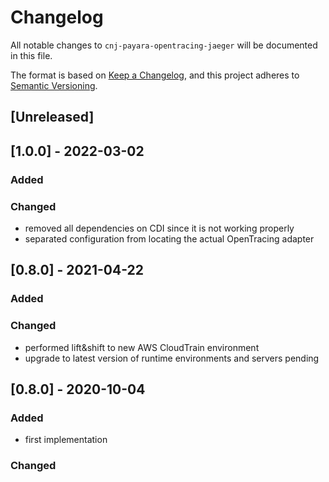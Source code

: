 # Changelog
All notable changes to `cnj-payara-opentracing-jaeger` will be documented in this file.

The format is based on [Keep a Changelog](https://keepachangelog.com/en/1.0.0/),
and this project adheres to [Semantic Versioning](https://semver.org/spec/v2.0.0.html).

## [Unreleased]

## [1.0.0] - 2022-03-02
### Added
### Changed
- removed all dependencies on CDI since it is not working properly
- separated configuration from locating the actual OpenTracing adapter

## [0.8.0] - 2021-04-22
### Added
### Changed
- performed lift&shift to new AWS CloudTrain environment
- upgrade to latest version of runtime environments and servers pending

## [0.8.0] - 2020-10-04
### Added
- first implementation
### Changed
